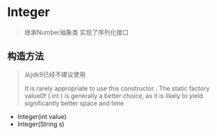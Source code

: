 # Integer

> 继承Number抽象类  实现了序列化接口

## 构造方法

> 从jdk9已经不建议使用
>
> It is rarely appropriate to use this constructor . The static factory value0f ( int ) is generally a better choice, as it is likely to yield significantly better space and time

- Integer(int value)   
- Integer(String s)

